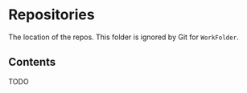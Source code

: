 # Repositories

The location of the repos. This folder is ignored by Git for `WorkFolder`.

## Contents

TODO
